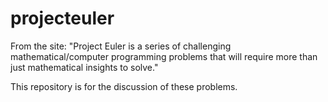 # projecteuler

From the site:
"Project Euler is a series of challenging mathematical/computer programming problems that will require more than just mathematical insights to solve."

This repository is for the discussion of these problems.
